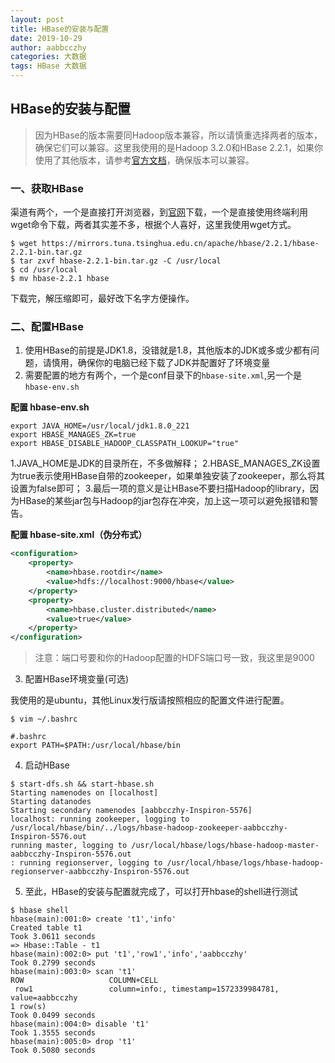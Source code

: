 ```yaml
---
layout: post
title: HBase的安装与配置
date: 2019-10-29
author: aabbcczhy
categories: 大数据
tags: HBase 大数据
---
```

## HBase的安装与配置

>因为HBase的版本需要同Hadoop版本兼容，所以请慎重选择两者的版本，确保它们可以兼容。这里我使用的是Hadoop 3.2.0和HBase 2.2.1，如果你使用了其他版本，请参考[官方文档](https://hbase.apache.org/book.html)，确保版本可以兼容。

### 一、获取HBase

渠道有两个，一个是直接打开浏览器，到[官网](https://hbase.apache.org/downloads.html)下载，一个是直接使用终端利用wget命令下载，两者其实差不多，根据个人喜好，这里我使用wget方式。

```shell
$ wget https://mirrors.tuna.tsinghua.edu.cn/apache/hbase/2.2.1/hbase-2.2.1-bin.tar.gz
$ tar zxvf hbase-2.2.1-bin.tar.gz -C /usr/local
$ cd /usr/local
$ mv hbase-2.2.1 hbase
```

下载完，解压缩即可，最好改下名字方便操作。

### 二、配置HBase

1. 使用HBase的前提是JDK1.8，没错就是1.8，其他版本的JDK或多或少都有问题，请慎用，确保你的电脑已经下载了JDK并配置好了环境变量
2. 需要配置的地方有两个，一个是conf目录下的`hbase-site.xml`,另一个是`hbase-env.sh`

**配置 hbase-env.sh**

```shell
export JAVA_HOME=/usr/local/jdk1.8.0_221
export HBASE_MANAGES_ZK=true
export HBASE_DISABLE_HADOOP_CLASSPATH_LOOKUP="true"
```

1.JAVA_HOME是JDK的目录所在，不多做解释；
2.HBASE_MANAGES_ZK设置为true表示使用HBase自带的zookeeper，如果单独安装了zookeeper，那么将其设置为false即可；
3.最后一项的意义是让HBase不要扫描Hadoop的library，因为HBase的某些jar包与Hadoop的jar包存在冲突，加上这一项可以避免报错和警告。

**配置 hbase-site.xml（伪分布式）**

```xml
<configuration>
    <property>
        <name>hbase.rootdir</name>
        <value>hdfs://localhost:9000/hbase</value>
    </property>
    <property>
        <name>hbase.cluster.distributed</name>
        <value>true</value>
    </property>
</configuration>
```

> 注意：端口号要和你的Hadoop配置的HDFS端口号一致，我这里是9000

3. 配置HBase环境变量(可选)

我使用的是ubuntu，其他Linux发行版请按照相应的配置文件进行配置。

```shell
$ vim ~/.bashrc

#.bashrc
export PATH=$PATH:/usr/local/hbase/bin
```

4. 启动HBase

```shell
$ start-dfs.sh && start-hbase.sh
Starting namenodes on [localhost]
Starting datanodes
Starting secondary namenodes [aabbcczhy-Inspiron-5576]
localhost: running zookeeper, logging to /usr/local/hbase/bin/../logs/hbase-hadoop-zookeeper-aabbcczhy-Inspiron-5576.out
running master, logging to /usr/local/hbase/logs/hbase-hadoop-master-aabbcczhy-Inspiron-5576.out
: running regionserver, logging to /usr/local/hbase/logs/hbase-hadoop-regionserver-aabbcczhy-Inspiron-5576.out
```

5. 至此，HBase的安装与配置就完成了，可以打开hbase的shell进行测试

```shell
$ hbase shell
hbase(main):001:0> create 't1','info'
Created table t1
Took 3.0611 seconds                                                             
=> Hbase::Table - t1
hbase(main):002:0> put 't1','row1','info','aabbcczhy'
Took 0.2799 seconds
hbase(main):003:0> scan 't1'
ROW                   COLUMN+CELL                                               
 row1                 column=info:, timestamp=1572339984781, value=aabbcczhy    
1 row(s)
Took 0.0499 seconds  
hbase(main):004:0> disable 't1'
Took 1.3555 seconds                                                             
hbase(main):005:0> drop 't1'
Took 0.5080 seconds 
```
